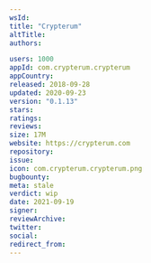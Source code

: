 ```yaml
---
wsId: 
title: "Crypterum"
altTitle: 
authors:

users: 1000
appId: com.crypterum.crypterum
appCountry: 
released: 2018-09-28
updated: 2020-09-23
version: "0.1.13"
stars: 
ratings: 
reviews: 
size: 17M
website: https://crypterum.com
repository: 
issue: 
icon: com.crypterum.crypterum.png
bugbounty: 
meta: stale
verdict: wip
date: 2021-09-19
signer: 
reviewArchive:
twitter: 
social:
redirect_from:
---
```


